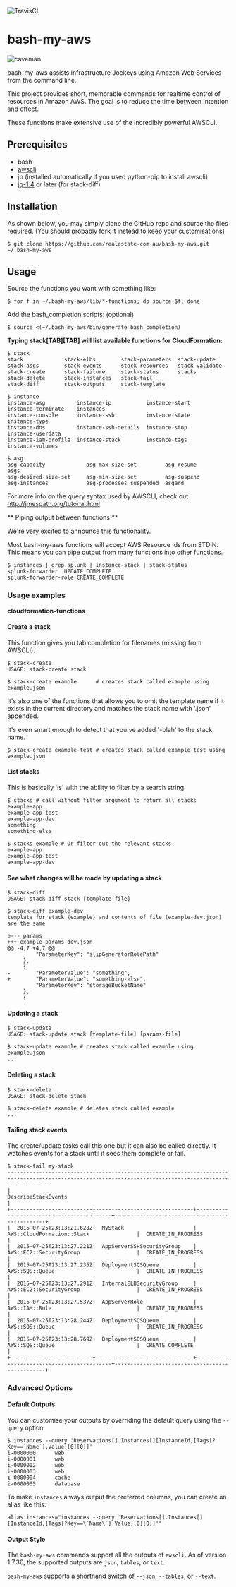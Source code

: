 ![TravisCI](https://api.travis-ci.org/realestate-com-au/bash-my-aws.svg)

bash-my-aws
===========

![caveman](/doc/caveman.jpg)

bash-my-aws assists Infrastructure Jockeys using Amazon Web Services from the command line.

This project provides short, memorable commands for realtime control of resources
in Amazon AWS. The goal is to reduce the time between intention and effect.

These functions make extensive use of the incredibly powerful AWSCLI.


## Prerequisites

* bash
* [awscli](http://aws.amazon.com/cli/)
* jp (installed automatically if you used python-pip to install awscli)
* [jq-1.4](http://stedolan.github.io/jq/download/) or later (for stack-diff)


## Installation

As shown below, you may simply clone the GitHub repo and source the files required.
(You should probably fork it instead to keep your customisations)

```ShellSession
$ git clone https://github.com/realestate-com-au/bash-my-aws.git ~/.bash-my-aws
```


## Usage

Source the functions you want with something like:
```ShellSession
$ for f in ~/.bash-my-aws/lib/*-functions; do source $f; done
```

Add the bash_completion scripts: (optional)
```ShellSession
$ source <(~/.bash-my-aws/bin/generate_bash_completion)
```

**Typing stack[TAB][TAB] will list available functions for CloudFormation:**

```ShellSession
$ stack
stack             stack-elbs        stack-parameters  stack-update
stack-asgs        stack-events      stack-resources   stack-validate
stack-create      stack-failure     stack-status      stacks
stack-delete      stack-instances   stack-tail
stack-diff        stack-outputs     stack-template

$ instance
instance-asg          instance-ip           instance-start        instance-terminate    instances
instance-console      instance-ssh          instance-state        instance-type
instance-dns          instance-ssh-details  instance-stop         instance-userdata
instance-iam-profile  instance-stack        instance-tags         instance-volumes

$ asg
asg-capacity             asg-max-size-set         asg-resume               asgs
asg-desired-size-set     asg-min-size-set         asg-suspend
asg-instances            asg-processes_suspended  asgard
```

For more info on the query syntax used by AWSCLI, check out http://jmespath.org/tutorial.html

** Piping output between functions **

We're very excited to announce this functionality.  

Most bash-my-aws functions will accept AWS Resource Ids from STDIN. This means
you can pipe output from many functions into other functions.

```ShellSession
$ instances | grep splunk | instance-stack | stack-status
splunk-forwarder  UPDATE_COMPLETE
splunk-forwarder-role CREATE_COMPLETE
```


### Usage examples

**cloudformation-functions**

#### Create a stack

This function gives you tab completion for filenames (missing from AWSCLI).

```ShellSession
$ stack-create
USAGE: stack-create stack

$ stack-create example      # creates stack called example using example.json
```

It's also one of the functions that allows you to omit the template name
if it exists in the current directory and matches the stack name with '.json'
appended.

It's even smart enough to detect that you've added '-blah' to the stack name.
```ShellSession
$ stack-create example-test # creates stack called example-test using example.json
```


#### List stacks

This is basically 'ls' with the ability to filter by a search string

```ShellSession
$ stacks # call without filter argument to return all stacks
example-app
example-app-test
example-app-dev
something
something-else

$ stacks example # Or filter out the relevant stacks
example-app
example-app-test
example-app-dev
```


#### See what changes will be made by updating a stack
```ShellSession
$ stack-diff
USAGE: stack-diff stack [template-file]

$ stack-diff example-dev
template for stack (example) and contents of file (example-dev.json) are the same

e--- params
+++ example-params-dev.json
@@ -4,7 +4,7 @@
         "ParameterKey": "slipGeneratorRolePath"
     },
     {
-        "ParameterValue": "something",
+        "ParameterValue": "something-else",
         "ParameterKey": "storageBucketName"
     },
     {
```

#### Updating a stack

```ShellSession
$ stack-update
USAGE: stack-update stack [template-file] [params-file]

$ stack-update example # creates stack called example using example.json
...
```


#### Deleting a stack

```ShellSession
$ stack-delete
USAGE: stack-delete stack

$ stack-delete example # deletes stack called example
...
```


#### Tailing stack events

The create/update tasks call this one but it can also be called directly.
It watches events for a stack until it sees them complete or fail.

```ShellSession
$ stack-tail my-stack
---------------------------------------------------------------------------------------------------------------------------------------------------------
|                                                                  DescribeStackEvents                                                                  |
+--------------------------+-------------------------------+-------------------------------------------+------------------------------------------------+
|  2015-07-25T23:13:21.628Z|  MyStack                      |  AWS::CloudFormation::Stack               |  CREATE_IN_PROGRESS                            |
|  2015-07-25T23:13:27.221Z|  AppServerSSHSecurityGroup    |  AWS::EC2::SecurityGroup                  |  CREATE_IN_PROGRESS                            |
|  2015-07-25T23:13:27.235Z|  DeploymentSQSQueue           |  AWS::SQS::Queue                          |  CREATE_IN_PROGRESS                            |
|  2015-07-25T23:13:27.291Z|  InternalELBSecurityGroup     |  AWS::EC2::SecurityGroup                  |  CREATE_IN_PROGRESS                            |
|  2015-07-25T23:13:27.537Z|  AppServerRole                |  AWS::IAM::Role                           |  CREATE_IN_PROGRESS                            |
|  2015-07-25T23:13:28.244Z|  DeploymentSQSQueue           |  AWS::SQS::Queue                          |  CREATE_IN_PROGRESS                            |
|  2015-07-25T23:13:28.769Z|  DeploymentSQSQueue           |  AWS::SQS::Queue                          |  CREATE_COMPLETE                               |
+--------------------------+-------------------------------+-------------------------------------------+------------------------------------------------+
```


### Advanced Options


#### Default Outputs

You can customise your outputs by overriding the default query using the `--query` option.

```ShellSession
$ instances --query 'Reservations[].Instances[][InstanceId,[Tags[?Key==`Name`].Value][0][0]]'
i-0000000      web
i-0000001      web
i-0000002      web
i-0000003      web
i-0000004      cache
i-0000005      database
```

To make `instances` always output the preferred columns, you can create an alias like this:

```Shell
alias instances="instances --query 'Reservations[].Instances[][InstanceId,[Tags[?Key==\`Name\`].Value][0][0]]'"
```

#### Output Style

The `bash-my-aws` commands support all the outputs of `awscli`. As of version
1.7.36, the supported outputs are `json`, `tables`, or `text`.

`bash-my-aws` supports a shorthand switch of `--json`, `--tables`, or `--text`.

